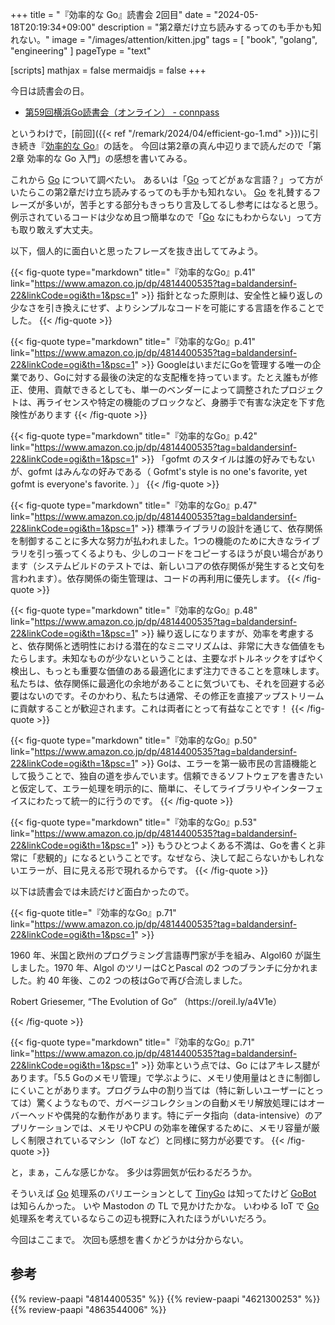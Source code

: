 +++
title = "『効率的な Go』読書会 2回目"
date =  "2024-05-18T20:19:34+09:00"
description = "第2章だけ立ち読みするってのも手かも知れない。"
image = "/images/attention/kitten.jpg"
tags = [ "book", "golang", "engineering" ]
pageType = "text"

[scripts]
  mathjax = false
  mermaidjs = false
+++

今日は読書会の日。

- [第59回横浜Go読書会（オンライン） - connpass](https://yokohama-go-reading.connpass.com/event/317024/)

というわけで，[前回]({{< ref "/remark/2024/04/efficient-go-1.md" >}})に引き続き『[効率的な Go]』の話を。
今回は第2章の真ん中辺りまで読んだので「第2章 効率的な Go 入門」の感想を書いてみる。

これから [Go] について調べたい。
あるいは「[Go] ってどがぁな言語？」って方がいたらこの第2章だけ立ち読みするってのも手かも知れない。
[Go] を礼賛するフレーズが多いが，苦手とする部分もきっちり言及してるし参考にはなると思う。
例示されているコードは少なめ且つ簡単なので「[Go] なにもわからない」って方も取り敢えず大丈夫。

以下，個人的に面白いと思ったフレーズを抜き出しててみよう。

{{< fig-quote type="markdown" title="『効率的なGo』p.41" link="https://www.amazon.co.jp/dp/4814400535?tag=baldandersinf-22&linkCode=ogi&th=1&psc=1" >}}
指針となった原則は、安全性と繰り返しの少なさを引き換えにせず、よりシンプルなコードを可能にする言語を作ることでした。
{{< /fig-quote >}}

{{< fig-quote type="markdown" title="『効率的なGo』p.41" link="https://www.amazon.co.jp/dp/4814400535?tag=baldandersinf-22&linkCode=ogi&th=1&psc=1" >}}
GoogleはいまだにGoを管理する唯一の企業であり、Goに対する最後の決定的な支配権を持っています。たとえ誰もが修正、使用、貢献できるとしても、単一のベンダーによって調整されたプロジェクトは、再ライセンスや特定の機能のブロックなど、身勝手で有害な決定を下す危険性があります
{{< /fig-quote >}}

{{< fig-quote type="markdown" title="『効率的なGo』p.42" link="https://www.amazon.co.jp/dp/4814400535?tag=baldandersinf-22&linkCode=ogi&th=1&psc=1" >}}
「gofmt のスタイルは誰の好みでもないが、gofmt はみんなの好みである（ Gofmt's style is no one's favorite, yet gofmt is everyone's favorite. ）」
{{< /fig-quote >}}

{{< fig-quote type="markdown" title="『効率的なGo』p.47" link="https://www.amazon.co.jp/dp/4814400535?tag=baldandersinf-22&linkCode=ogi&th=1&psc=1" >}}
標準ライブラリの設計を通じて、依存関係を制御することに多大な努力が払われました。1つの機能のために大きなライブラリを引っ張ってくるよりも、少しのコードをコピーするほうが良い場合があります（システムビルドのテストでは、新しいコアの依存関係が発生すると文句を言われます）。依存関係の衛生管理は、コードの再利用に優先します。
{{< /fig-quote >}}

{{< fig-quote type="markdown" title="『効率的なGo』p.48" link="https://www.amazon.co.jp/dp/4814400535?tag=baldandersinf-22&linkCode=ogi&th=1&psc=1" >}}
繰り返しになりますが、効率を考慮すると、依存関係と透明性における潜在的なミニマリズムは、非常に大きな価値をもたらします。未知なものが少ないということは、主要なボトルネックをすばやく検出し、もっとも重要な価値のある最適化にまず注力できることを意味します。私たちは、依存関係に最適化の余地があることに気づいても、それを回避する必要はないのです。そのかわり、私たちは通常、その修正を直接アップストリームに貢献することが歓迎されます。これは両者にとって有益なことです！
{{< /fig-quote >}}

{{< fig-quote type="markdown" title="『効率的なGo』p.50" link="https://www.amazon.co.jp/dp/4814400535?tag=baldandersinf-22&linkCode=ogi&th=1&psc=1" >}}
Goは、エラーを第一級市民の言語機能として扱うことで、独自の道を歩んでいます。信頼できるソフトウェアを書きたいと仮定して、エラー処理を明示的に、簡単に、そしてライブラリやインターフェイスにわたって統一的に行うのです。
{{< /fig-quote >}}

{{< fig-quote type="markdown" title="『効率的なGo』p.53" link="https://www.amazon.co.jp/dp/4814400535?tag=baldandersinf-22&linkCode=ogi&th=1&psc=1" >}}
もうひとつよくある不満は、Goを書くと非常に「悲観的」になるということです。なぜなら、決して起こらないかもしれないエラーが、目に見える形で現れるからです。
{{< /fig-quote >}}

以下は読書会では未読だけど面白かったので。

{{< fig-quote title="『効率的なGo』p.71" link="https://www.amazon.co.jp/dp/4814400535?tag=baldandersinf-22&linkCode=ogi&th=1&psc=1" >}}
<p>1960 年、米国と欧州のプログラミング言語専門家が手を組み、Algol60 が誕生しました。1970 年、Algol のツリーはCとPascal の2 つのブランチに分かれました。約 40 年後、この2 つの枝はGoで再び合流しました。</p>
<p class="right" lang="en">Robert Griesemer, <q>The Evolution of Go</q> （https://oreil.ly/a4V1e）</p>
{{< /fig-quote >}}

{{< fig-quote type="markdown" title="『効率的なGo』p.71" link="https://www.amazon.co.jp/dp/4814400535?tag=baldandersinf-22&linkCode=ogi&th=1&psc=1" >}}
効率という点では、Go にはアキレス腱があります。「5.5 Goのメモリ管理」で学ぶように、メモリ使用量はときに制御しにくいことがあります。プログラム中の割り当ては（特に新しいユーザーにとっては）驚くようなもので、ガベージコレクションの自動メモリ解放処理にはオーバーヘッドや偶発的な動作があります。特にデータ指向（data-intensive）のアプリケーションでは、メモリやCPU の効率を確保するために、メモリ容量が厳しく制限されているマシン（IoT など）と同様に努力が必要です。
{{< /fig-quote >}}

と，まぁ，こんな感じかな。
多少は雰囲気が伝わるだろうか。

そういえば [Go] 処理系のバリエーションとして [TinyGo] は知ってたけど [GoBot] は知らんかった。
いや Mastodon の TL で見かけたかな。
いわゆる IoT で [Go] 処理系を考えているならこの辺も視野に入れたほうがいいだろう。

今回はここまで。
次回も感想を書くかどうかは分からない。

[Go]: https://go.dev/
[TinyGo]: https://tinygo.org/
[GoBot]: https://gobot.io/ "Gobot - Golang framework for robotics, drones, and the Internet of Things (IoT)"
[効率的な Go]: https://www.amazon.co.jp/dp/4814400535?tag=baldandersinf-22&linkCode=ogi&th=1&psc=1 "効率的なGo ―データ指向によるGoアプリケーションの性能最適化 | Bartłomiej Płotka, 山口 能迪 |本 | 通販 | Amazon"

## 参考

{{% review-paapi "4814400535" %}} <!-- 効率的なGo : Efficient Go -->
{{% review-paapi "4621300253" %}} <!-- プログラミング言語Go -->
{{% review-paapi "4863544006" %}} <!-- 基礎から学ぶ TinyGo の組込み開発 -->
